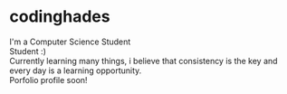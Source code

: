# codinghades
I'm a Computer Science Student <br>
Student :) <br>
Currently learning many things, i believe that consistency is the key and every day is a learning opportunity.<br>
Porfolio profile soon!

